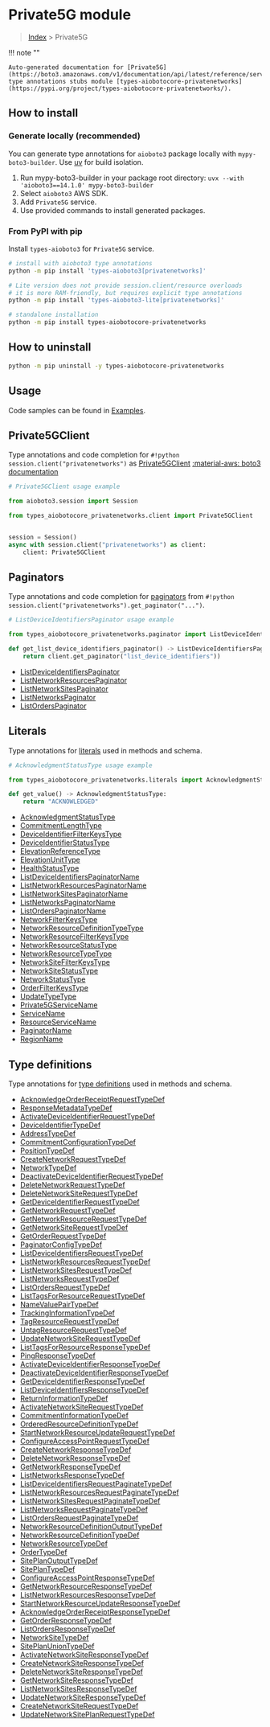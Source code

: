 # Private5G module

> [Index](../README.md) > Private5G


!!! note ""

    Auto-generated documentation for [Private5G](https://boto3.amazonaws.com/v1/documentation/api/latest/reference/services/privatenetworks.html#private5g)
    type annotations stubs module [types-aiobotocore-privatenetworks](https://pypi.org/project/types-aiobotocore-privatenetworks/).

## How to install

### Generate locally (recommended)

You can generate type annotations for `aioboto3` package locally with `mypy-boto3-builder`.
Use [uv](https://docs.astral.sh/uv/getting-started/installation/) for build isolation.

1. Run mypy-boto3-builder in your package root directory: `uvx --with 'aioboto3==14.1.0' mypy-boto3-builder`
1. Select `aioboto3` AWS SDK.
1. Add `Private5G` service.
1. Use provided commands to install generated packages.



### From PyPI with pip

Install `types-aioboto3` for `Private5G` service.

```bash
# install with aioboto3 type annotations
python -m pip install 'types-aioboto3[privatenetworks]'

# Lite version does not provide session.client/resource overloads
# it is more RAM-friendly, but requires explicit type annotations
python -m pip install 'types-aioboto3-lite[privatenetworks]'

# standalone installation
python -m pip install types-aiobotocore-privatenetworks
```



## How to uninstall

```bash
python -m pip uninstall -y types-aiobotocore-privatenetworks
```

## Usage

Code samples can be found in [Examples](./usage.md).

## Private5GClient

Type annotations and code completion for  `#!python session.client("privatenetworks")` as [Private5GClient](./client.md)
[:material-aws: boto3 documentation](https://boto3.amazonaws.com/v1/documentation/api/latest/reference/services/privatenetworks.html#Private5G.Client)

```python
# Private5GClient usage example

from aioboto3.session import Session

from types_aiobotocore_privatenetworks.client import Private5GClient


session = Session()
async with session.client("privatenetworks") as client:
    client: Private5GClient
```


## Paginators

Type annotations and code completion for
[paginators](./paginators.md)
from `#!python session.client("privatenetworks").get_paginator("...")`.

```python
# ListDeviceIdentifiersPaginator usage example

from types_aiobotocore_privatenetworks.paginator import ListDeviceIdentifiersPaginator

def get_list_device_identifiers_paginator() -> ListDeviceIdentifiersPaginator:
    return client.get_paginator("list_device_identifiers"))
```

- [ListDeviceIdentifiersPaginator](./paginators.md#listdeviceidentifierspaginator)
- [ListNetworkResourcesPaginator](./paginators.md#listnetworkresourcespaginator)
- [ListNetworkSitesPaginator](./paginators.md#listnetworksitespaginator)
- [ListNetworksPaginator](./paginators.md#listnetworkspaginator)
- [ListOrdersPaginator](./paginators.md#listorderspaginator)








## Literals

Type annotations for [literals](./literals.md) used in methods and schema.

```python
# AcknowledgmentStatusType usage example

from types_aiobotocore_privatenetworks.literals import AcknowledgmentStatusType

def get_value() -> AcknowledgmentStatusType:
    return "ACKNOWLEDGED"
```

- [AcknowledgmentStatusType](./literals.md#acknowledgmentstatustype)
- [CommitmentLengthType](./literals.md#commitmentlengthtype)
- [DeviceIdentifierFilterKeysType](./literals.md#deviceidentifierfilterkeystype)
- [DeviceIdentifierStatusType](./literals.md#deviceidentifierstatustype)
- [ElevationReferenceType](./literals.md#elevationreferencetype)
- [ElevationUnitType](./literals.md#elevationunittype)
- [HealthStatusType](./literals.md#healthstatustype)
- [ListDeviceIdentifiersPaginatorName](./literals.md#listdeviceidentifierspaginatorname)
- [ListNetworkResourcesPaginatorName](./literals.md#listnetworkresourcespaginatorname)
- [ListNetworkSitesPaginatorName](./literals.md#listnetworksitespaginatorname)
- [ListNetworksPaginatorName](./literals.md#listnetworkspaginatorname)
- [ListOrdersPaginatorName](./literals.md#listorderspaginatorname)
- [NetworkFilterKeysType](./literals.md#networkfilterkeystype)
- [NetworkResourceDefinitionTypeType](./literals.md#networkresourcedefinitiontypetype)
- [NetworkResourceFilterKeysType](./literals.md#networkresourcefilterkeystype)
- [NetworkResourceStatusType](./literals.md#networkresourcestatustype)
- [NetworkResourceTypeType](./literals.md#networkresourcetypetype)
- [NetworkSiteFilterKeysType](./literals.md#networksitefilterkeystype)
- [NetworkSiteStatusType](./literals.md#networksitestatustype)
- [NetworkStatusType](./literals.md#networkstatustype)
- [OrderFilterKeysType](./literals.md#orderfilterkeystype)
- [UpdateTypeType](./literals.md#updatetypetype)
- [Private5GServiceName](./literals.md#private5gservicename)
- [ServiceName](./literals.md#servicename)
- [ResourceServiceName](./literals.md#resourceservicename)
- [PaginatorName](./literals.md#paginatorname)
- [RegionName](./literals.md#regionname)




## Type definitions

Type annotations for [type definitions](./type_defs.md) used in methods and schema.

- [AcknowledgeOrderReceiptRequestTypeDef](./type_defs.md#acknowledgeorderreceiptrequesttypedef)
- [ResponseMetadataTypeDef](./type_defs.md#responsemetadatatypedef)
- [ActivateDeviceIdentifierRequestTypeDef](./type_defs.md#activatedeviceidentifierrequesttypedef)
- [DeviceIdentifierTypeDef](./type_defs.md#deviceidentifiertypedef)
- [AddressTypeDef](./type_defs.md#addresstypedef)
- [CommitmentConfigurationTypeDef](./type_defs.md#commitmentconfigurationtypedef)
- [PositionTypeDef](./type_defs.md#positiontypedef)
- [CreateNetworkRequestTypeDef](./type_defs.md#createnetworkrequesttypedef)
- [NetworkTypeDef](./type_defs.md#networktypedef)
- [DeactivateDeviceIdentifierRequestTypeDef](./type_defs.md#deactivatedeviceidentifierrequesttypedef)
- [DeleteNetworkRequestTypeDef](./type_defs.md#deletenetworkrequesttypedef)
- [DeleteNetworkSiteRequestTypeDef](./type_defs.md#deletenetworksiterequesttypedef)
- [GetDeviceIdentifierRequestTypeDef](./type_defs.md#getdeviceidentifierrequesttypedef)
- [GetNetworkRequestTypeDef](./type_defs.md#getnetworkrequesttypedef)
- [GetNetworkResourceRequestTypeDef](./type_defs.md#getnetworkresourcerequesttypedef)
- [GetNetworkSiteRequestTypeDef](./type_defs.md#getnetworksiterequesttypedef)
- [GetOrderRequestTypeDef](./type_defs.md#getorderrequesttypedef)
- [PaginatorConfigTypeDef](./type_defs.md#paginatorconfigtypedef)
- [ListDeviceIdentifiersRequestTypeDef](./type_defs.md#listdeviceidentifiersrequesttypedef)
- [ListNetworkResourcesRequestTypeDef](./type_defs.md#listnetworkresourcesrequesttypedef)
- [ListNetworkSitesRequestTypeDef](./type_defs.md#listnetworksitesrequesttypedef)
- [ListNetworksRequestTypeDef](./type_defs.md#listnetworksrequesttypedef)
- [ListOrdersRequestTypeDef](./type_defs.md#listordersrequesttypedef)
- [ListTagsForResourceRequestTypeDef](./type_defs.md#listtagsforresourcerequesttypedef)
- [NameValuePairTypeDef](./type_defs.md#namevaluepairtypedef)
- [TrackingInformationTypeDef](./type_defs.md#trackinginformationtypedef)
- [TagResourceRequestTypeDef](./type_defs.md#tagresourcerequesttypedef)
- [UntagResourceRequestTypeDef](./type_defs.md#untagresourcerequesttypedef)
- [UpdateNetworkSiteRequestTypeDef](./type_defs.md#updatenetworksiterequesttypedef)
- [ListTagsForResourceResponseTypeDef](./type_defs.md#listtagsforresourceresponsetypedef)
- [PingResponseTypeDef](./type_defs.md#pingresponsetypedef)
- [ActivateDeviceIdentifierResponseTypeDef](./type_defs.md#activatedeviceidentifierresponsetypedef)
- [DeactivateDeviceIdentifierResponseTypeDef](./type_defs.md#deactivatedeviceidentifierresponsetypedef)
- [GetDeviceIdentifierResponseTypeDef](./type_defs.md#getdeviceidentifierresponsetypedef)
- [ListDeviceIdentifiersResponseTypeDef](./type_defs.md#listdeviceidentifiersresponsetypedef)
- [ReturnInformationTypeDef](./type_defs.md#returninformationtypedef)
- [ActivateNetworkSiteRequestTypeDef](./type_defs.md#activatenetworksiterequesttypedef)
- [CommitmentInformationTypeDef](./type_defs.md#commitmentinformationtypedef)
- [OrderedResourceDefinitionTypeDef](./type_defs.md#orderedresourcedefinitiontypedef)
- [StartNetworkResourceUpdateRequestTypeDef](./type_defs.md#startnetworkresourceupdaterequesttypedef)
- [ConfigureAccessPointRequestTypeDef](./type_defs.md#configureaccesspointrequesttypedef)
- [CreateNetworkResponseTypeDef](./type_defs.md#createnetworkresponsetypedef)
- [DeleteNetworkResponseTypeDef](./type_defs.md#deletenetworkresponsetypedef)
- [GetNetworkResponseTypeDef](./type_defs.md#getnetworkresponsetypedef)
- [ListNetworksResponseTypeDef](./type_defs.md#listnetworksresponsetypedef)
- [ListDeviceIdentifiersRequestPaginateTypeDef](./type_defs.md#listdeviceidentifiersrequestpaginatetypedef)
- [ListNetworkResourcesRequestPaginateTypeDef](./type_defs.md#listnetworkresourcesrequestpaginatetypedef)
- [ListNetworkSitesRequestPaginateTypeDef](./type_defs.md#listnetworksitesrequestpaginatetypedef)
- [ListNetworksRequestPaginateTypeDef](./type_defs.md#listnetworksrequestpaginatetypedef)
- [ListOrdersRequestPaginateTypeDef](./type_defs.md#listordersrequestpaginatetypedef)
- [NetworkResourceDefinitionOutputTypeDef](./type_defs.md#networkresourcedefinitionoutputtypedef)
- [NetworkResourceDefinitionTypeDef](./type_defs.md#networkresourcedefinitiontypedef)
- [NetworkResourceTypeDef](./type_defs.md#networkresourcetypedef)
- [OrderTypeDef](./type_defs.md#ordertypedef)
- [SitePlanOutputTypeDef](./type_defs.md#siteplanoutputtypedef)
- [SitePlanTypeDef](./type_defs.md#siteplantypedef)
- [ConfigureAccessPointResponseTypeDef](./type_defs.md#configureaccesspointresponsetypedef)
- [GetNetworkResourceResponseTypeDef](./type_defs.md#getnetworkresourceresponsetypedef)
- [ListNetworkResourcesResponseTypeDef](./type_defs.md#listnetworkresourcesresponsetypedef)
- [StartNetworkResourceUpdateResponseTypeDef](./type_defs.md#startnetworkresourceupdateresponsetypedef)
- [AcknowledgeOrderReceiptResponseTypeDef](./type_defs.md#acknowledgeorderreceiptresponsetypedef)
- [GetOrderResponseTypeDef](./type_defs.md#getorderresponsetypedef)
- [ListOrdersResponseTypeDef](./type_defs.md#listordersresponsetypedef)
- [NetworkSiteTypeDef](./type_defs.md#networksitetypedef)
- [SitePlanUnionTypeDef](./type_defs.md#siteplanuniontypedef)
- [ActivateNetworkSiteResponseTypeDef](./type_defs.md#activatenetworksiteresponsetypedef)
- [CreateNetworkSiteResponseTypeDef](./type_defs.md#createnetworksiteresponsetypedef)
- [DeleteNetworkSiteResponseTypeDef](./type_defs.md#deletenetworksiteresponsetypedef)
- [GetNetworkSiteResponseTypeDef](./type_defs.md#getnetworksiteresponsetypedef)
- [ListNetworkSitesResponseTypeDef](./type_defs.md#listnetworksitesresponsetypedef)
- [UpdateNetworkSiteResponseTypeDef](./type_defs.md#updatenetworksiteresponsetypedef)
- [CreateNetworkSiteRequestTypeDef](./type_defs.md#createnetworksiterequesttypedef)
- [UpdateNetworkSitePlanRequestTypeDef](./type_defs.md#updatenetworksiteplanrequesttypedef)

